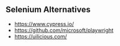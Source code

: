 ## Selenium Alternatives

- https://www.cypress.io/
- https://github.com/microsoft/playwright
- https://uilicious.com/
